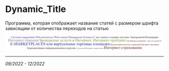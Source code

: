 # Dynamic_Title
Программа, которая отображает название статей с размером шрифта зависящим от количества переходов на статью

![index](img/index_img.png)

---

*09/2022 - 12/2022*
